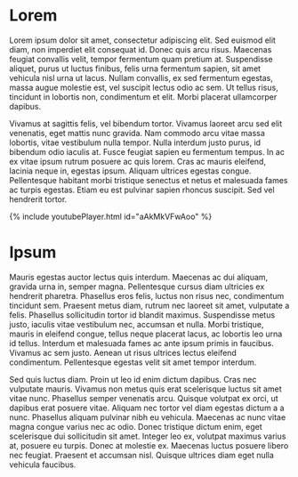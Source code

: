# Lorem

Lorem ipsum dolor sit amet, consectetur adipiscing elit. Sed euismod elit diam, non imperdiet elit consequat id. Donec quis arcu risus. Maecenas feugiat convallis velit, tempor fermentum quam pretium at. Suspendisse aliquet, purus ut luctus finibus, felis urna fermentum sapien, sit amet vehicula nisl urna ut lacus. Nullam convallis, ex sed fermentum egestas, massa augue molestie est, vel suscipit lectus odio ac sem. Ut tellus risus, tincidunt in lobortis non, condimentum et elit. Morbi placerat ullamcorper dapibus.

Vivamus at sagittis felis, vel bibendum tortor. Vivamus laoreet arcu sed elit venenatis, eget mattis nunc gravida. Nam commodo arcu vitae massa lobortis, vitae vestibulum nulla tempor. Nulla interdum justo purus, id bibendum odio iaculis at. Fusce feugiat sapien eu fermentum tempus. In ac ex vitae ipsum rutrum posuere ac quis lorem. Cras ac mauris eleifend, lacinia neque in, egestas ipsum. Aliquam ultrices egestas congue. Pellentesque habitant morbi tristique senectus et netus et malesuada fames ac turpis egestas. Etiam eu est pulvinar sapien rhoncus suscipit. Sed vel hendrerit tortor.

{% include youtubePlayer.html id="aAkMkVFwAoo" %}

# Ipsum

Mauris egestas auctor lectus quis interdum. Maecenas ac dui aliquam, gravida urna in, semper magna. Pellentesque cursus diam ultricies ex hendrerit pharetra. Phasellus eros felis, luctus non risus nec, condimentum tincidunt sem. Praesent metus diam, rutrum nec laoreet sit amet, vulputate a felis. Phasellus sollicitudin tortor id blandit maximus. Suspendisse metus justo, iaculis vitae vestibulum nec, accumsan et nulla. Morbi tristique, mauris in eleifend congue, tellus neque placerat lacus, ac lobortis leo urna id tellus. Interdum et malesuada fames ac ante ipsum primis in faucibus. Vivamus ac sem justo. Aenean ut risus ultrices lectus eleifend condimentum. Pellentesque egestas velit sit amet tempor interdum.

Sed quis luctus diam. Proin ut leo id enim dictum dapibus. Cras nec vulputate mauris. Vivamus non metus quis erat scelerisque luctus sit amet vitae nunc. Phasellus semper venenatis arcu. Quisque volutpat ex orci, ut dapibus erat posuere vitae. Aliquam nec tortor vel diam egestas dictum a a nunc. Phasellus aliquam pulvinar nibh eu vehicula. Maecenas ac nunc vitae magna congue varius nec ac odio. Donec tristique dictum enim, eget scelerisque dui sollicitudin sit amet. Integer leo ex, volutpat maximus varius at, posuere eu turpis. Donec at molestie ex. Maecenas luctus posuere libero nec feugiat. Praesent et accumsan nisl. Quisque ultrices diam eget nulla vehicula faucibus.
